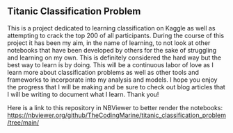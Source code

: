 ## Titanic Classification Problem

This is a project dedicated to learning classification on Kaggle as well as attempting to crack the top 200 of all participants. During the course of this project it has been my aim, in the name of learning, to not look at other notebooks that have been developed by others for the sake of struggling and learning on my own. This is definitely considered the hard way but the best way to learn is by doing. This will be a continuous labor of love as I learn more about classification problems as well as other tools and frameworks to incorporate into my analysis and models. I hope you enjoy the progress that I will be making and be sure to check out blog articles that I will be writing to document what I learn. Thank you!

Here is a link to this repository in NBViewer to better render the notebooks:
https://nbviewer.org/github/TheCodingMarine/titanic_classification_problem/tree/main/